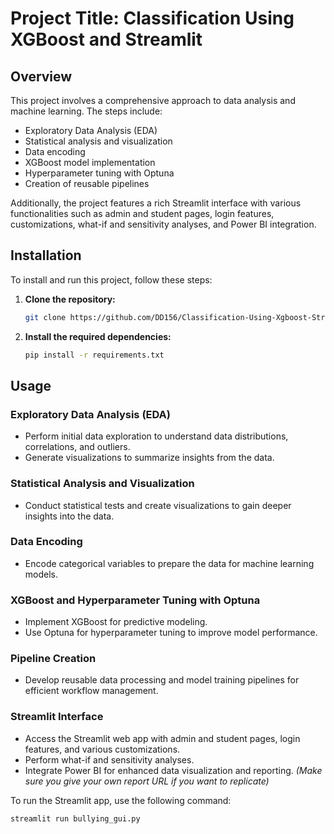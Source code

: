 # Project Title: Classification Using XGBoost and Streamlit

## Overview

This project involves a comprehensive approach to data analysis and machine learning. The steps include:

- Exploratory Data Analysis (EDA)
- Statistical analysis and visualization
- Data encoding
- XGBoost model implementation
- Hyperparameter tuning with Optuna
- Creation of reusable pipelines

Additionally, the project features a rich Streamlit interface with various functionalities such as admin and student pages, login features, customizations, what-if and sensitivity analyses, and Power BI integration.

## Installation

To install and run this project, follow these steps:

1. **Clone the repository:**
    ```bash
    git clone https://github.com/DD156/Classification-Using-Xgboost-Streamlit.git
    ```

2. **Install the required dependencies:**
    ```bash
    pip install -r requirements.txt
    ```

## Usage

### Exploratory Data Analysis (EDA)

- Perform initial data exploration to understand data distributions, correlations, and outliers.
- Generate visualizations to summarize insights from the data.

### Statistical Analysis and Visualization

- Conduct statistical tests and create visualizations to gain deeper insights into the data.

### Data Encoding

- Encode categorical variables to prepare the data for machine learning models.

### XGBoost and Hyperparameter Tuning with Optuna

- Implement XGBoost for predictive modeling.
- Use Optuna for hyperparameter tuning to improve model performance.

### Pipeline Creation

- Develop reusable data processing and model training pipelines for efficient workflow management.

### Streamlit Interface

- Access the Streamlit web app with admin and student pages, login features, and various customizations.
- Perform what-if and sensitivity analyses.
- Integrate Power BI for enhanced data visualization and reporting. *(Make sure you give your own report URL if you want to replicate)*

To run the Streamlit app, use the following command:

```bash
streamlit run bullying_gui.py

